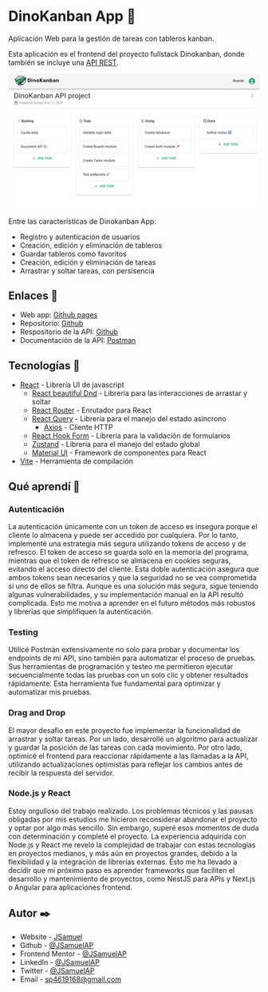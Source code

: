 # DinoKanban App 🦖

Aplicación Web para la gestión de tareas con tableros kanban.

Esta aplicación es el frontend del proyecto fullstack Dinokanban, donde también se incluye una [API REST](https://github.com/JSamuelAP/DinoKanban-API).

![Screenshot](./public/ui-screenshot.png)

Entre las características de Dinokanban App:

- Registro y autenticación de usuarios
- Creación, edición y eliminación de tableros
- Guardar tableros como favoritos
- Creación, edición y eliminación de tareas
- Arrastrar y soltar tareas, con persisencia

## Enlaces 🔗

- Web app: [Github pages](https://jsamuelap.github.io/DinoKanban-APP/)
- Repositorio: [Github](https://github.com/JSamuelAP/DinoKanban-APP)
- Respositorio de la API: [Github](https://github.com/JSamuelAP/DinoKanban-API)
- Documentación de la API: [Postman](https://documenter.getpostman.com/view/27778436/2s9Ykq7LXn)

## Tecnologías 🧰

- [React](https://reactjs.org/) - Librería UI de javascript
  - [React beautiful Dnd](https://www.npmjs.com/package/react-beautiful-dnd) - Librería para las interacciones de arrastar y soltar
  - [React Router](https://reactrouter.com/en/main) - Enrutador para React
  - [React Query](https://tanstack.com/query/v3) - Librería para el manejo del estado asíncrono
    - [Axios](https://axios-http.com/) - Cliente HTTP
  - [React Hook Form](https://react-hook-form.com/) - Librería para la validación de formularios
  - [Zustand](https://zustand-demo.pmnd.rs/) - Librería para el manejo del estado global
  - [Material UI](https://mui.com/) - Framework de componentes para React
- [Vite](https://main.vitejs.dev/) - Herramienta de compilación

## Qué aprendí 🧠

### Autenticación

La autenticación únicamente con un token de acceso es insegura porque el cliente lo almacena y puede ser accedido por cualquiera. Por lo tanto, implementé una estrategia más segura utilizando tokens de acceso y de refresco. El token de acceso se guarda solo en la memoria del programa, mientras que el token de refresco se almacena en cookies seguras, evitando el acceso directo del cliente. Esta doble autenticación asegura que ambos tokens sean necesarios y que la seguridad no se vea comprometida si uno de ellos se filtra. Aunque es una solución más segura, sigue teniendo algunas vulnerabilidades, y su implementación manual en la API resultó complicada. Esto me motiva a aprender en el futuro métodos más robustos y librerías que simplifiquen la autenticación.

### Testing

Utilicé Postman extensivamente no solo para probar y documentar los endpoints de mi API, sino también para automatizar el proceso de pruebas. Sus herramientas de programación y testeo me permitieron ejecutar secuencialmente todas las pruebas con un solo clic y obtener resultados rápidamente. Esta herramienta fue fundamental para optimizar y automatizar mis pruebas.

### Drag and Drop

El mayor desafío en este proyecto fue implementar la funcionalidad de arrastrar y soltar tareas. Por un lado, desarrollé un algoritmo para actualizar y guardar la posición de las tareas con cada movimiento. Por otro lado, optimicé el frontend para reaccionar rápidamente a las llamadas a la API, utilizando actualizaciones optimistas para reflejar los cambios antes de recibir la respuesta del servidor.

### Node.js y React

Estoy orgulloso del trabajo realizado. Los problemas técnicos y las pausas obligadas por mis estudios me hicieron reconsiderar abandonar el proyecto y optar por algo más sencillo. Sin embargo, superé esos momentos de duda con determinación y completé el proyecto. La experiencia adquirida con Node.js y React me reveló la complejidad de trabajar con estas tecnologías en proyectos medianos, y más aún en proyectos grandes, debido a la flexibilidad y la integración de librerías externas. Esto me ha llevado a decidir que mi próximo paso es aprender frameworks que faciliten el desarrollo y mantenimiento de proyectos, como NestJS para APIs y Next.js o Angular para aplicaciones frontend.

## Autor ✒️

- Website - [JSamuel](https://jsamuelap.github.io)
- Github - [@JSamuelAP](https://github.com/JSamuelAP)
- Frontend Mentor - [@JSamuelAP](https://www.frontendmentor.io/profile/JSamuelAP)
- LinkedIn - [@JSamuelAP](https://www.linkedin.com/in/jsamuelap)
- Twitter - [@JSamuelAP](https://www.twitter.com/yourusername)
- Email - [sp4619168@gmail.com](mailto:sp4619168@gmail.com)

